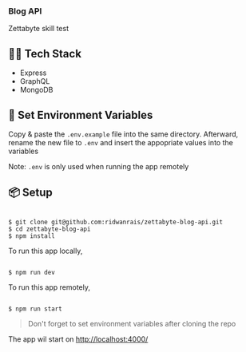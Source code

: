 ### Blog API

Zettabyte skill test

## 🧑‍💻 Tech Stack

- Express
- GraphQL
- MongoDB

## 🤖 Set Environment Variables

Copy & paste the `.env.example` file into the same directory.
Afterward, rename the new file to `.env` and insert the appopriate values into the variables

Note: `.env` is only used when running the app remotely

## 📦 Setup

<pre><code>
$ git clone git@github.com:ridwanrais/zettabyte-blog-api.git
$ cd zettabyte-blog-api
$ npm install
</code></pre>

To run this app locally,

<pre><code>
$ npm run dev
</code></pre>

To run this app remotely,

<pre><code>
$ npm run start
</code></pre>

> Don't forget to set environment variables after cloning the repo

The app wil start on [http://localhost:4000/](http://localhost:4000/)
